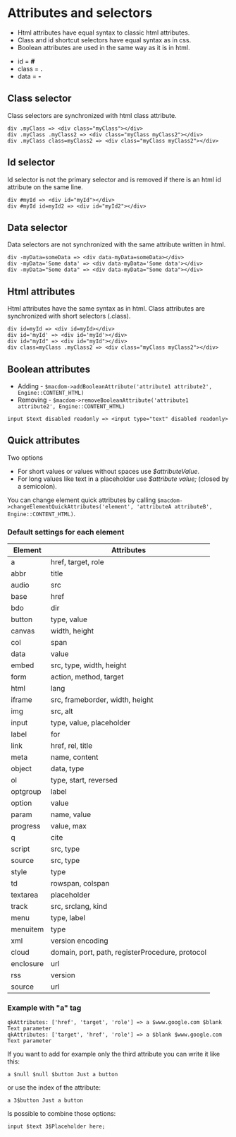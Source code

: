 # Attributes and selectors
- Html attributes have equal syntax to classic html attributes.
- Class and id shortcut selectors have equal syntax as in css.
- Boolean attributes are used in the same way as it is in html.

* id = **#**
* class = **.**
* data = **-**

## Class selector
Class selectors are synchronized with html class attribute.

```` Slim
div .myClass => <div class="myClass"></div>
div .myClass .myClass2 => <div class="myClass myClass2"></div>
div .myClass class=myClass2 => <div class="myClass myClass2"></div>
````

## Id selector
Id selector is not the primary selector and is removed if there is an html id attribute on the same line.

```` Slim
div #myId => <div id="myId"></div>
div #myId id=myId2 => <div id="myId2"></div>
````

## Data selector
Data selectors are not synchronized with the same attribute written in html. 

```` Slim
div -myData=someData => <div data-myData=someData></div>
div -myData='Some data' => <div data-myData='Some data'></div>
div -myData="Some data" => <div data-myData="Some data"></div>
````

## Html attributes
Html attributes have the same syntax as in html. Class attributes are synchronized with short selectors (.class).

```` Slim
div id=myId => <div id=myId></div>
div id='myId' => <div id='myId'></div>
div id="myId" => <div id="myId"></div>
div class=myClass .myClass2 => <div class="myClass myClass2"></div>
````

## Boolean attributes 
- Adding - `$macdom->addBooleanAttribute('attribute1 attribute2', Engine::CONTENT_HTML)`
- Removing - `$macdom->removeBooleanAttribute('attribute1 attribute2', Engine::CONTENT_HTML)`

```` Slim
input $text disabled readonly => <input type="text" disabled readonly>
````

## Quick attributes
Two options
* For short values or values without spaces use *$attributeValue*.
* For long values like text in a placeholder use *$attribute value;* (closed by a semicolon).

You can change element quick attributes by calling 
`$macdom->changeElementQuickAttributes('element', 'attributeA attributeB', Engine::CONTENT_HTML)`.

### Default settings for each element

| Element  | Attributes                                      |
|----------|-------------------------------------------------|
| a         | href, target, role                              |
| abbr      | title                                           |
| audio     | src                                             |
| base      | href                                            |
| bdo       | dir                                             |
| button    | type, value                                     |
| canvas    | width, height                                   |
| col       | span                                            |
| data      | value                                           |
| embed     | src, type, width, height                        |
| form      | action, method, target                          |
| html      | lang                                            |
| iframe    | src, frameborder, width, height                 |
| img       | src, alt                                        |
| input     | type, value, placeholder                        |
| label     | for                                             |
| link      | href, rel, title                                |
| meta      | name, content                                   |
| object    | data, type                                      |
| ol        | type, start, reversed                           |
| optgroup  | label                                           |
| option    | value                                           |
| param     | name, value                                     |
| progress  | value, max                                      |
| q         | cite                                            |
| script    | src, type                                       |
| source    | src, type                                       |
| style     | type                                            |
| td        | rowspan, colspan                                |
| textarea  | placeholder                                     |
| track     | src, srclang, kind                              |
| menu      | type, label                                     |
| menuitem  | type                                            |
| xml       | version encoding                                |
| cloud     | domain, port, path, registerProcedure, protocol |
| enclosure | url                                             |
| rss       | version                                         |
| source    | url                                             |

### Example with "a" tag

```
qkAttributes: ['href', 'target', 'role'] => a $www.google.com $blank Text parameter
qkAttributes: ['target', 'href', 'role'] => a $blank $www.google.com Text parameter
```

If you want to add for example only the third attribute you can write it like this:
``` Slim
a $null $null $button Just a button
```

or use the index of the attribute:
``` Slim
a 3$button Just a button
```

Is possible to combine those options:
``` Slim
input $text 3$Placeholder here;
```